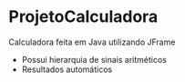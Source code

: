 # ProjetoCalculadora
Calculadora feita em Java utilizando JFrame
- Possui hierarquia de sinais aritméticos
- Resultados automáticos
